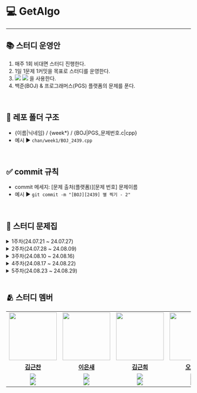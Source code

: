 # 💻 GetAlgo
---

## 📚 스터디 운영안
1. 매주 1회 비대면 스터디 진행한다.
2. 1일 1문제 1커밋을 목표로 스터디를 운영한다. 
3. <img src="https://img.shields.io/badge/C-A8B9CC?style=flat-square&logo=C&logoColor=white"/> <img src="https://img.shields.io/badge/C++-00599C?style=flat-square&logo=C%2B%2B&logoColor=white"/> 을 사용한다.
4. 백준(BOJ) & 프로그래머스(PGS) 플랫폼의 문제를 푼다.

<br/>

## 📁 레포 폴더 구조
+ {이름|닉네임} / {week*} / {BOJ|PGS_문제번호.c|cpp}
+ 예시 ▶️ ```chan/week1/BOJ_2439.cpp```


<br/>

## ✅ commit 규칙
+ commit 메세지: [문제 출처(플랫폼)][문제 번호] 문제이름
+ 예시 ▶️ ``` git commit -m "[BOJ][2439] 별 찍기 - 2" ```

<br/>

## 📑 스터디 문제집

<details>
<summary>1주차(24.07.21 ~ 24.07.27)</summary>
<div markdown="1">   
 
|문제 번호|문제 이름|난이도|알고리즘|필수|
|:---:|:---:|:---:|:---:|:---:|
|BOJ 2439|[별 찍기 - 2](https://www.acmicpc.net/problem/2439)|<img src="https://static.solved.ac/tier_small/2.svg" alt="Bronze IV" width="25px" height="25px">|```프기```||
|BOJ 11720|[숫자의 합](https://www.acmicpc.net/problem/11720)|<img src="https://static.solved.ac/tier_small/2.svg" alt="Bronze IV" width="25px" height="25px">|```프기```||
|BOJ 31403|[A + B - C](https://www.acmicpc.net/problem/31403)|<img src="https://static.solved.ac/tier_small/2.svg" alt="Bronze IV" width="25px" height="25px">|```프기```||
|BOJ 2562|[최댓값](https://www.acmicpc.net/problem/2562)|<img src="https://static.solved.ac/tier_small/3.svg" alt="Bronze III" width="25px" height="25px">|```프기```||
|BOJ 2884|[알람 시계](https://www.acmicpc.net/problem/2884)|<img src="https://static.solved.ac/tier_small/3.svg" alt="Bronze III" width="25px" height="25px">|```프기```||
|BOJ 10250|[ACM 호텔](https://www.acmicpc.net/problem/10250)|<img src="https://static.solved.ac/tier_small/3.svg" alt="Bronze III" width="25px" height="25px">|```프기```||
|BOJ 10818|[최소, 최대](https://www.acmicpc.net/problem/10818)|<img src="https://static.solved.ac/tier_small/3.svg" alt="Bronze III" width="25px" height="25px">|```프기```||
|BOJ 1152|[단어의 개수](https://www.acmicpc.net/problem/1152)|<img src="https://static.solved.ac/tier_small/4.svg" alt="Bronze II" width="25px" height="25px">|```프기```|✔️|
|BOJ 2577|[숫자의 개수](https://www.acmicpc.net/problem/2577)|<img src="https://static.solved.ac/tier_small/4.svg" alt="Bronze II" width="25px" height="25px">|```프기```|✔️|
|BOJ 2675|[문자열 반복](https://www.acmicpc.net/problem/2675)|<img src="https://static.solved.ac/tier_small/4.svg" alt="Bronze II" width="25px" height="25px">|```프기```|✔️|
|BOJ 2920|[음계](https://www.acmicpc.net/problem/2920)|<img src="https://static.solved.ac/tier_small/4.svg" alt="Bronze II" width="25px" height="25px">|```프기```|✔️|
|BOJ 3052|[나머지](https://www.acmicpc.net/problem/3052)|<img src="https://static.solved.ac/tier_small/4.svg" alt="Bronze II" width="25px" height="25px">|```프기```|✔️|
|BOJ 8959|[OX퀴즈](https://www.acmicpc.net/problem/8958)|<img src="https://static.solved.ac/tier_small/4.svg" alt="Bronze II" width="25px" height="25px">|```프기```|✔️|
|BOJ 10809|[알파벳 찾기](https://www.acmicpc.net/problem/10809)|<img src="https://static.solved.ac/tier_small/4.svg" alt="Bronze II" width="25px" height="25px">|```프기```|✔️|

</div>
</details>

<details>
<summary>2주차(24.07.28 ~ 24.08.09)</summary>
<div markdown="1">   
 
|문제 번호|문제 이름|난이도|알고리즘|필수|
|:---:|:---:|:---:|:---:|:---:|
|BOJ 10828|[스택](https://www.acmicpc.net/problem/10828)|<img src="https://static.solved.ac/tier_small/7.svg" alt="Silver IV" width="25px" height="25px">|```자구```|✔️|
|BOJ 10845|[큐](https://www.acmicpc.net/problem/10845)|<img src="https://static.solved.ac/tier_small/7.svg" alt="Silver IV" width="25px" height="25px">|```자구```|✔️|
|BOJ 10866|[덱](https://www.acmicpc.net/problem/10866)|<img src="https://static.solved.ac/tier_small/7.svg" alt="Silver IV" width="25px" height="25px">|```자구```|✔️|
|BOJ 1966|[프린터 큐](https://www.acmicpc.net/problem/1966)|<img src="https://static.solved.ac/tier_small/8.svg" alt="Silver III" width="25px" height="25px">|```자구```||
|BOJ 1874|[스택 수열](https://www.acmicpc.net/problem/1874)|<img src="https://static.solved.ac/tier_small/9.svg" alt="Silver II" width="25px" height="25px">|```자구```||

</div>
</details>

<details>
<summary>3주차(24.08.10 ~ 24.08.16)</summary>
<div markdown="1">   

|문제 번호|문제 이름|난이도|알고리즘|필수|
|:---:|:---:|:---:|:---:|:---:|
|BOJ 9012|[괄호](https://www.acmicpc.net/problem/9012)|<img src="https://static.solved.ac/tier_small/7.svg" alt="Silver IV" width="25px" height="25px">|```자구```||
|BOJ 1158|[요세푸스 문제](https://www.acmicpc.net/problem/1158)|<img src="https://static.solved.ac/tier_small/7.svg" alt="Silver IV" width="25px" height="25px">|```자구```|✔️|
|BOJ 2346|[풍선 터뜨리기](https://www.acmicpc.net/problem/2346)|<img src="https://static.solved.ac/tier_small/8.svg" alt="Silver III" width="25px" height="25px">|```자구```||
|BOJ 1021|[회전하는 큐](https://www.acmicpc.net/problem/1021)|<img src="https://static.solved.ac/tier_small/8.svg" alt="Silver III" width="25px" height="25px">|```자구```|✔️|
|BOJ 1935|[후위 표기식2](https://www.acmicpc.net/problem/1935)|<img src="https://static.solved.ac/tier_small/8.svg" alt="Silver III" width="25px" height="25px">|```자구```||
|BOJ 10799|[쇠막대기](https://www.acmicpc.net/problem/10799)|<img src="https://static.solved.ac/tier_small/9.svg" alt="Silver II" width="25px" height="25px">|```자구```|✔️|

</div>
</details>

<details>
<summary>4주차(24.08.17 ~ 24.08.22)</summary>
<div markdown="1">   

|문제 번호|문제 이름|난이도|알고리즘|필수|
|:---:|:---:|:---:|:---:|:---:|
|BOJ 11279|[최대 힙](https://www.acmicpc.net/problem/11279)|<img src="https://static.solved.ac/tier_small/9.svg" alt="Silver II" width="25px" height="25px">|```자구```|✔️|
|BOJ 11286|[절대값 힙](https://www.acmicpc.net/problem/11286)|<img src="https://static.solved.ac/tier_small/10.svg" alt="Silver I" width="25px" height="25px">|```자구```||
|BOJ 6416|[트리인가?](https://www.acmicpc.net/problem/6416)|<img src="https://d2gd6pc034wcta.cloudfront.net/tier/-1.svg" alt="Unknown" width="25px" height="25px">|```자구```|✔️|
|BOJ 11725|[트리의 부모 찾기](https://www.acmicpc.net/problem/11725)|<img src="https://static.solved.ac/tier_small/9.svg" alt="Silver II" width="25px" height="25px">|```자구```||
|BOJ 1991|[트리 순회](https://www.acmicpc.net/problem/1991)|<img src="https://static.solved.ac/tier_small/10.svg" alt="Silver I" width="25px" height="25px">|```자구```|✔️|
|BOJ 9934|[완전 이진 트리](https://www.acmicpc.net/problem/9934)|<img src="https://static.solved.ac/tier_small/10.svg" alt="Silver I" width="25px" height="25px">|```자구```|✔️|
|BOJ 14675|[단절점과 단절선](https://www.acmicpc.net/problem/14675)|<img src="https://static.solved.ac/tier_small/10.svg" alt="Silver I" width="25px" height="25px">|```자구```||

</div>
</details>

<details>
<summary>5주차(24.08.23 ~ 24.08.29)</summary>
<div markdown="1">   

|문제 번호|문제 이름|난이도|알고리즘|필수|
|:---:|:---:|:---:|:---:|:---:|
|BOJ 2800|[괄호 제거](https://www.acmicpc.net/problem/2800)|<img src="https://static.solved.ac/tier_small/11.svg" alt="Gold V" width="25px" height="25px">|```자구```||
|BOJ 2493|[탑](https://www.acmicpc.net/problem/2493)|<img src="https://static.solved.ac/tier_small/11.svg" alt="Gold V" width="25px" height="25px">|```자구```|✔️|
|BOJ 22942|[데이터 체커](https://www.acmicpc.net/problem/22942)|<img src="https://d2gd6pc034wcta.cloudfront.net/tier/12.svg" alt="Gold IV" width="25px" height="25px">|```자구```||
|BOJ 1918|[후위 표기식](https://www.acmicpc.net/problem/1918)|<img src="https://static.solved.ac/tier_small/14.svg" alt="Gold II" width="25px" height="25px">|```자구```|✔️|
|BOJ 7662|[이중 우선순위 큐](https://www.acmicpc.net/problem/7662)|<img src="https://static.solved.ac/tier_small/12.svg" alt="Gold IV" width="25px" height="25px">|```자구```|✔️|
|BOJ 21939|[문제 추천 시스템 Version1](https://www.acmicpc.net/problem/21939)|<img src="https://static.solved.ac/tier_small/12.svg" alt="Gold IV" width="25px" height="25px">|```자구```||
|BOJ 2696|[중앙값 구하기](https://www.acmicpc.net/problem/2696)|<img src="https://static.solved.ac/tier_small/14.svg" alt="Gold II" width="25px" height="25px">|```자구```|✔️|
|BOJ 21942|[부품 대여장](https://www.acmicpc.net/problem/21942)|<img src="https://static.solved.ac/tier_small/14.svg" alt="Gold II" width="25px" height="25px">|```자구```||
|BOJ 21944|[문제 추천 시스템  Version2](https://www.acmicpc.net/problem/21944)|<img src="https://static.solved.ac/tier_small/14.svg" alt="Gold II" width="25px" height="25px">|```자구```||

</div>
</details>

<br/>

## 🫂 스터디 멤버
<table>
 <tr>
    <td align="center"><a href="https://github.com/geunchanKim"><img src="https://avatars.githubusercontent.com/geunchanKim" width="130px;" alt=""></a></td>
    <td align="center"><a href="https://github.com/codingbird1234"><img src="https://avatars.githubusercontent.com/codingbird1234" width="130px;" alt=""></a></td>
    <td align="center"><a href="https://github.com/g1nya2"><img src="https://avatars.githubusercontent.com/g1nya2" width="130px;" alt=""></a></td>
    <td align="center"><a href="https://github.com/junhyeok0331"><img src="https://avatars.githubusercontent.com/junhyeok0331" width="130px;" alt=""></a></td>
    <td align="center"><a href="https://github.com/two2e"><img src="https://avatars.githubusercontent.com/two2e" width="130px;" alt=""></a></td>
  </tr>
  <tr>
    <td align="center"><a href="https://github.com/geunchanKim"><b>김근찬</b></a></td>
    <td align="center"><a href="https://github.com/codingbird1234"><b>이은새</b></a></td>
    <td align="center"><a href="https://github.com/g1nya2"><b>김근희</b></a></td>
    <td align="center"><a href="https://github.com/junhyeok0331"><b>오준혁</b></a></td>
    <td align="center"><a href="https://github.com/two2e"><b>하윤지</b></a></td>
  </tr>
  <tr> 
    <td align="center"><img src="https://img.shields.io/badge/C-A8B9CC?style=flat-square&logo=C&logoColor=white"/><br/><img src="https://img.shields.io/badge/C++-00599C?style=flat-square&logo=C%2B%2B&logoColor=white"/></td>
    <td align="center"><img src="https://img.shields.io/badge/C-A8B9CC?style=flat-square&logo=C&logoColor=white"/><br/><img src="https://img.shields.io/badge/C++-00599C?style=flat-square&logo=C%2B%2B&logoColor=white"/></td>
    <td align="center"><img src="https://img.shields.io/badge/C-A8B9CC?style=flat-square&logo=C&logoColor=white"/><br/><img src="https://img.shields.io/badge/C++-00599C?style=flat-square&logo=C%2B%2B&logoColor=white"/></td>
    <td align="center"><img src="https://img.shields.io/badge/C-A8B9CC?style=flat-square&logo=C&logoColor=white"/><br/><img src="https://img.shields.io/badge/C++-00599C?style=flat-square&logo=C%2B%2B&logoColor=white"/></td>
    <td align="center"><img src="https://img.shields.io/badge/C-A8B9CC?style=flat-square&logo=C&logoColor=white"/><br/><img src="https://img.shields.io/badge/C++-00599C?style=flat-square&logo=C%2B%2B&logoColor=white"/></td>
  </tr> 
</table>
